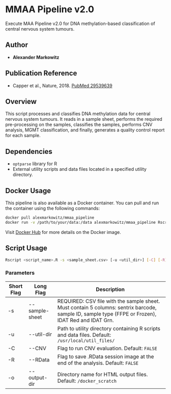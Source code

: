 # MMAA Pipeline v2.0

Execute MAA Pipeline v2.0 for DNA methylation-based classification of central nervous system tumours.

## Author
- **Alexander Markowitz**

## Publication Reference
- Capper et al., Nature, 2018. [PubMed 29539639](https://pubmed.ncbi.nlm.nih.gov/29539639/)

## Overview

This script processes and classifies DNA methylation data for central nervous system tumours. It reads in a sample sheet, performs the required pre-processing on the samples, classifies the samples, performs CNV analysis, MGMT classification, and finally, generates a quality control report for each sample.

## Dependencies

- `optparse` library for R
- External utility scripts and data files located in a specified utility directory.

## Docker Usage

This pipeline is also available as a Docker container. You can pull and run the container using the following commands:

```bash
docker pull alexmarkowitz/mmaa_pipeline
docker run -v /path/to/your/data:/data alexmarkowitz/mmaa_pipeline Rscript /path/in/container/<script_name>.R -s /data/<sample_sheet.csv> [other options]
```

Visit [Docker Hub](https://hub.docker.com/r/alexmarkowitz/mmaa_pipeline) for more details on the Docker image.

## Script Usage

```bash
Rscript <script_name>.R -s <sample_sheet.csv> [-u <util_dir>] [-C] [-R] [-o <output_dir>]
```

### Parameters

| Short Flag | Long Flag      | Description                                                                                                                                      |
|------------|----------------|--------------------------------------------------------------------------------------------------------------------------------------------------|
| -s         | --sample-sheet | REQUIRED: CSV file with the sample sheet. Must contain 5 columns: sentrix barcode, sample ID, sample type (FFPE or Frozen), IDAT Red and IDAT Grn. |
| -u         | --util-dir     | Path to utility directory containing R scripts and data files. Default: `/usr/local/util_files/`                                                  |
| -C         | --CNV          | Flag to run CNV evaluation. Default: `FALSE`                                                                                                     |
| -R         | --RData        | Flag to save .RData session image at the end of the analysis. Default: `FALSE`                                                                   |
| -o         | --output-dir   | Directory name for HTML output files. Default: `/docker_scratch`                                                                                 |
